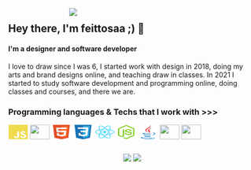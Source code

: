 <img src="https://github-readme-stats.vercel.app/api/top-langs/?username=feittosaa&langs_count=12&layout=compact&theme=midnight-purple" width="380" align="right">

  ## Hey there, I'm feittosaa ;) 🌊
  
  #### I'm a **designer and software developer** 
  
  I love to draw since I was 6, I started work with design in 2018, doing my arts and brand designs online, and teaching draw in classes.
  In 2021 I started to study software development and programming online, doing classes and courses, and there we are.
</div>

### Programming languages & Techs that I work with >>>
  
<div align="left">
  <img align="center" height="30" width="40" src="https://raw.githubusercontent.com/devicons/devicon/master/icons/javascript/javascript-plain.svg">
  <img align="center" height="30" width="40" src="https://cdn.jsdelivr.net/gh/devicons/devicon/icons/typescript/typescript-plain.svg" />
  <img align="center" height="30" width="40" src="https://raw.githubusercontent.com/devicons/devicon/master/icons/html5/html5-original.svg">
  <img align="center" height="30" width="40" src="https://raw.githubusercontent.com/devicons/devicon/master/icons/css3/css3-original.svg">
  <img align="center" height="30" width="40" src="https://raw.githubusercontent.com/devicons/devicon/master/icons/react/react-original.svg">
  <img align="center" height="30" width="40" src="https://raw.githubusercontent.com/devicons/devicon/master/icons/nodejs/nodejs-original.svg">
  <img align="center" height="30" width="40" src="https://raw.githubusercontent.com/devicons/devicon/master/icons/java/java-original.svg">
  <img align="center" height="30" width="40" src="https://cdn.jsdelivr.net/gh/devicons/devicon/icons/spring/spring-original.svg">
  <img align="center" height="30" width="40" src="https://cdn.jsdelivr.net/gh/devicons/devicon/icons/postgresql/postgresql-original.svg">
</div>

##

<div align="center">
  <a href="https://instagram.com/feittosaa" target="_blank"><img src="https://img.shields.io/badge/-Instagram-%23E4405F?style=for-the-badge&logo=instagram&logoColor=white" target="_blank"></a>
  <a href = "mailto:lucas.feitosa2004@gmail.com"><img src="https://img.shields.io/badge/-Gmail-%23333?style=for-the-badge&logo=gmail&logoColor=white" target="_blank"></a>
</div>
